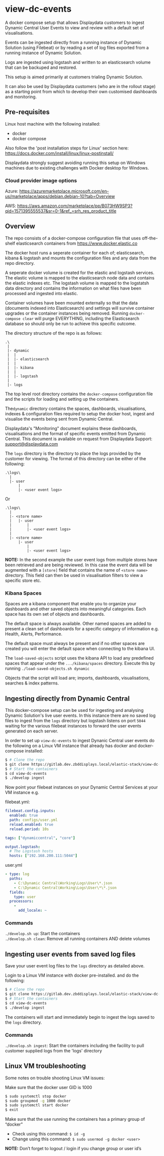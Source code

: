 # view-dc-events

A docker compose setup that allows Displaydata customers to ingest Dynamic Central User Events to view and review with a default set of visualisations.

Events can be ingested directly from a running instance of Dynamic Solution (using Filebeat) or by reading a set of log files exported from a running instance of Dynamic Solution.

Logs are ingested using logstash and written to an elasticsearch volume that can be backuped and restored.

This setup is aimed primarily at customers trialing Dynamic Solution. 

It can also be used by Displaydata customers (who are in the rollout stage) as a starting point from which to develop their own customised dashboards and monitoring.  

## Pre-requisites
Linux host machine with the following installed:
* docker
* docker compose

Also follow the 'post installation steps for Linux' section here: 
https://docs.docker.com/install/linux/linux-postinstall/

Displaydata strongly suggest avoiding running this setup on Windows machines due to existing challenges with Docker desktop for Windows.

### Cloud provider image options

Azure: https://azuremarketplace.microsoft.com/en-us/marketplace/apps/debian.debian-10?tab=Overview

AWS: https://aws.amazon.com/marketplace/pp/B073HW9SP3?qid=1571395555537&sr=0-1&ref_=srh_res_product_title

## Overview

The repo consists of a docker-compose configuration file that uses off-the-shelf elasticsearch containers from https://www.docker.elastic.co

The docker host runs a seperate container for each of; elasticsearch, kibana &
logstash and mounts the configuration files and any data from the repo directory.

A seperate docker volume is created for the elastic and logstash services. The
elastic volume is mapped to the elasticsearch node data and contains the elastic
indexes etc. The logstash volume is mapped to the logstatsh data directory and
contains the information on what files have been processed and ingested into
elastic.

Container volumes have been mounted externally so that the data (documents indexed into Elasticsearch) and settings will survive container upgrades or the container instances being removed. Running `docker-compose clear` will purge EVERYTHING, including the Elasticsearch database so should only be run to achieve this specific outcome.

The directory structure of the repo is as follows:

```
.\
 |
 |- dynamic
 |  |
 |  |- elasticsearch
 |  |
 |  |- kibana
 |  |
 |  |- logstash
 |
 |- logs
```

The top level root directory contains the `docker-compose` configuration file
and the scripts for loading and setting up the containers.

The`dynamic` directory contains the spaces, dashboards, visualisations, indexes
& configuration files required to setup the docker host, ingest and visualise
the events being sent from Dynamic Central.

Displaydata's "Monitoring" document explains these dashboards, visualisations and the format of specific events emitted from Dynamic Central. This document is available on request from Displaydata Support: <support@displaydata.com>

The `logs` directory is the directory to place the logs provided by the customer
for viewing. The format of this directory can be either of the following:

```
.\logs\
  |
  |- user
      |
      |- <user event logs>
```

Or

```
.\logs\
  |
  |- <store name>
  |   |- user
  |       |
  |       |- <user event logs>
  |
  |- <store name>
      |- user
          |
          |- <user event logs>
```

**NOTE:** In the second example the user event logs from multiple stores have been
retrieved and are being reviewed. In this case the event data will be augmented
with a `[store]` field that contains the name of `<store name>` directory.
This field can then be used in visualisation filters to view a specific store etc.
 
### Kibana Spaces
Spaces are a kibana component that enable you to organize your dashboards and other saved objects into meaningful categories. Each space has its own set of objects and dashboards.

The default space is always available. Other named spaces are added to present
a clean set of dashboards for a specific category of information e.g. Health,
Alerts, Performance.

The default space must always be present and if no other spaces are created
you will enter the default space when connecting to the kibana UI.

The `load-saved-objects` script uses the kibana API to load any predefined
spaces that appear under the `.../kibana/spaces` directory. Execute this by running `./load-saved-objects.sh dynamic`

Objects that the script will load are; imports, dashboards, visualisations, searches & index patterns.

## Ingesting directly from Dynamic Central
This docker-compose setup can be used for ingesting and analysing Dynamic Solution's live user events. In this instance there are no saved log files to ingest from the `logs` directory but logstash listens on port `5044` waiting for the various filebeat instances to forward the user events generated on each server.

In order to set up `view-dc-events` to ingest Dynanic Central user events do the
following on a Linux VM instance that already has docker and docker-compose installed:

```bash
$ # Clone the repo
$ git clone https://gitlab.dev.zbddisplays.local/elastic-stack/view-dc-events.git
$ # Start the containers
$ cd view-dc-events
$ ./develop ingest
```

Now point your filebeat instances on your Dynamic Central Services at your VM instance e.g.

filebeat.yml:
```yaml
filebeat.config.inputs:
  enabled: true
  path: configs/user.yml
  reload.enabled: true
  reload.period: 10s

tags: ["dynamiccentral", "core"]

output.logstash:
  # The Logstash hosts
  hosts: ["192.168.200.111:5044"]
```

user.yml
```yaml
- type: log
  paths:
    - C:\Dynamic Central\Working\Logs\User\*.json
    - C:\Dynamic Central\Working\Logs\User\*\*.json
  fields:
    type: user
  processors:
    -
      add_locale: ~
```

### Commands
`./develop.sh up`: Start the containers  
`./develop.sh clean`: Remove all running containers AND delete volumes

## Ingesting user events from saved log files
Save your user event log files to the `logs` directory as detailed above.

Login to a Linux VM instance with docker pre-installed. and do the following:

```bash
$ # Clone the repo
$ git clone https://gitlab.dev.zbddisplays.local/elastic-stack/view-dc-events.git
$ # Start the containers
$ cd view-dc-events
$ ./develop ingest
```

The containers will start and immediately begin to ingest the logs saved to the
`logs` directory.

### Commands
`./develop.sh ingest`: Start the containers including the facility to pull customer supplied logs from the 'logs' directory

## Linux VM troubleshooting
Some notes on trouble shooting Linux VM issues:

Make sure that the docker user GID is 1000
```bash
$ sudo systemctl stop docker
$ sudo groupmod -g 1000 docker
$ sudo systemctl start docker
$ exit
```

Make sure that the use running the containers has a primary group of “docker"
* Check using this command:
```$ id -g```
* Change using this command:
```$ sudo usermod -g docker <user>```

**NOTE:** Don’t forget to logout / login if you change group or user id’s